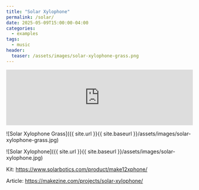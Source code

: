 ```yaml
---
title: "Solar Xylophone"
permalink: /solar/
date: 2025-05-09T15:00:00-04:00
categories:
  - examples
tags:
  - music
header:
  teaser: /assets/images/solar-xylophone-grass.png
---
```

<iframe width="100%" src="https://player.vimeo.com/video/57502038?badge=0&amp;autopause=0&amp;player_id=0&amp;app_id=58479" frameborder="0" allowfullscreen></iframe>  

<br>

![Solar Xylophone Grass]({{ site.url }}{{ site.baseurl }}/assets/images/solar-xylophone-grass.jpg)

![Solar Xylophone]({{ site.url }}{{ site.baseurl }}/assets/images/solar-xylophone.jpg)

Kit: https://www.solarbotics.com/product/make12xphone/

Article: https://makezine.com/projects/solar-xylophone/